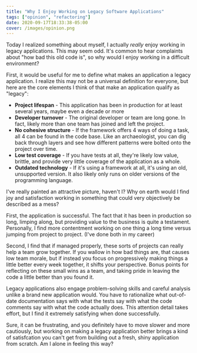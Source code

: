 ```yaml
---
title: "Why I Enjoy Working on Legacy Software Applications"
tags: ["opinion", "refactoring"]
date: 2020-09-17T18:33:38-05:00
cover: /images/opinion.png
---
```


Today I realized something about myself, I actually *really* enjoy working in legacy applications. This may seem odd. It's common to hear complaints about "how bad this old code is", so why would I enjoy working in a difficult environment?

First, it would be useful for me to define what makes an application a legacy application. I realize this may not be a universal definition for everyone, but here are the core elements I think of that make an application qualify as "legacy":

* **Project lifespan** - This application has been in production for at least several years, maybe even a decade or more
* **Developer turnover** - The original developer or team are long gone. In fact, likely more than one team has joined and left the project.
* **No cohesive structure** - If the framework offers 4 ways of doing a task, all 4 can be found in the code base. Like an archaeologist, you can dig back through layers and see how different patterns were bolted onto the project over time.
* **Low test coverage** - If you have tests at all, they're likely low value, brittle, and provide very little coverage of the application as a whole.
* **Outdated technology** - If it's using a framework at all, it's using an old, unsupported version. It also likely only runs on older versions of the programming language.

I've really painted an attractive picture, haven't I? Why on earth would I find joy and satisfaction working in something that could very objectively be described as a mess?

First, the application is successful. The fact that it has been in production so long, limping along, but providing value to the business is quite a testament. Personally, I find more contentment working on one thing a long time versus jumping from project to project. (I've done both in my career)

Second, I find that if managed properly, these sorts of projects can really help a team grow together. If you wallow in how bad things are, that causes low team morale, but if instead you focus on progressively making things a little better every week together, it shifts your perspective. Bonus points for reflecting on these small wins as a team, and taking pride in leaving the code a little better than you found it.

Legacy applications also engage problem-solving skills and careful analysis unlike a brand new application would. You have to rationalize what out-of-date documentation says with what the tests say with what the code comments say with what the code actually does. This attention detail takes effort, but I find it extremely satisfying when done successfully.

Sure, it can be frustrating, and you definitely have to move slower and more cautiously, but working on making a legacy application better brings a kind of satisfcation you can't get from building out a fresh, shiny application from scratch. Am I alone in feeling this way?